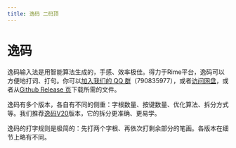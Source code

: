 ```yaml
---
title: 逸码 二码顶
---
```

# 逸码
逸码输入法是用智能算法生成的，手感、效率极佳。得力于Rime平台，逸码可以方便地打词、打句。你可以[加入我们的 QQ 群](https://jq.qq.com/?_wv=1027&k=5V71KdOJ)（790835977），或者[访问网盘](http://yima.ysepan.com/)，或者从[Github Release 页](https://github.com/yb6b/yima/releases)下载所需的文件。

逸码有多个版本，各自有不同的侧重：字根数量、按键数量、优化算法、拆分方式等。我们推荐[逸码V20](/graceful-code/v20/)版本，它的拆分更准确、更易学。

逸码的打字规则是极简的：先打两个字根、再依次打剩余部分的笔画。各版本在细节上略有不同。

